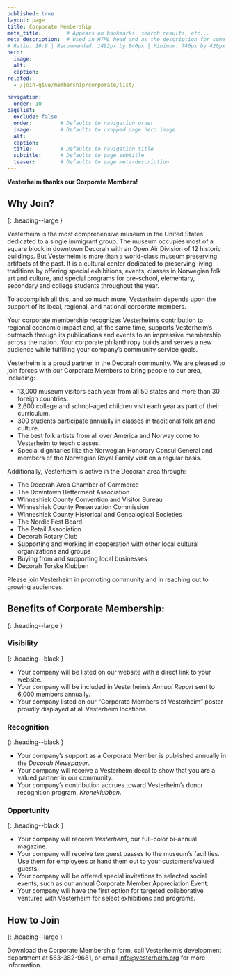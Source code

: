 ```yaml
---
published: true
layout: page
title: Corporate Membership
meta_title:        # Appears on bookmarks, search results, etc...
meta_description:  # Used in HTML head and as the description for some search engines
# Ratio: 16:9 | Recommended: 1492px by 840px | Minimum: 746px by 420px
hero:
  image:
  alt:
  caption:
related:
  - /join-give/membership/corporate/list/

navigation:
  order: 10
pagelist:
  exclude: false
  order:         # Defaults to navigation order  
  image:         # Defaults to cropped page hero image
  alt:
  caption:
  title:         # Defaults to navigation title
  subtitle:      # Defaults to page subtitle
  teaser:        # Defaults to page meta-description
---
```

**Vesterheim thanks our Corporate Members!**

Why Join?
---------
{: .heading--large }

Vesterheim is the most comprehensive museum in the United States dedicated to a single immigrant group. The museum occupies most of a square block in downtown Decorah with an Open Air Division of 12 historic buildings. But Vesterheim is more than a world-class museum preserving artifacts of the past. It is a cultural center dedicated to preserving living traditions by offering special exhibitions, events, classes in Norwegian folk art and culture, and special programs for pre-school, elementary, secondary and college students throughout the year.

To accomplish all this, and so much more, Vesterheim depends upon the support of its local, regional, and national corporate members.

Your corporate membership recognizes Vesterheim’s contribution to regional economic impact and, at the same time, supports Vesterheim’s outreach through its publications and events to an impressive membership across the nation. Your corporate philanthropy builds and serves a new audience while fulfilling your company’s community service goals.

Vesterheim is a proud partner in the Decorah community. We are pleased to join forces with our Corporate Members to bring people to our area, including:

* 13,000 museum visitors each year from all 50 states and more than 30 foreign countries.
* 2,600 college and school-aged children visit each year as part of their curriculum.
* 300 students participate annually in classes in traditional folk art and culture.
* The best folk artists from all over America and Norway come to Vesterheim to teach classes.
* Special dignitaries like the Norwegian Honorary Consul General and members of the Norwegian Royal Family visit on a regular basis.

Additionally, Vesterheim is active in the Decorah area through:

* The Decorah Area Chamber of Commerce
* The Downtown Betterment Association
* Winneshiek County Convention and Visitor Bureau
* Winneshiek County Preservation Commission
* Winneshiek County Historical and Genealogical Societies
* The Nordic Fest Board
* The Retail Association
* Decorah Rotary Club
* Supporting and working in cooperation with other local cultural organizations and groups
* Buying from and supporting local businesses
* Decorah Torske Klubben

Please join Vesterheim in promoting community and in reaching out to growing audiences.

Benefits of Corporate Membership:
---------------------------------
{: .heading--large }

### Visibility
{: .heading--black }

* Your company will be listed on our website with a direct link to your website.
* Your company will be included in Vesterheim’s _Annual Report_ sent to 6,000 members annually.
* Your company listed on our “Corporate Members of Vesterheim” poster proudly displayed at all Vesterheim locations.

### Recognition
{: .heading--black }

* Your company’s support as a Corporate Member is published annually in the _Decorah Newspaper_.
* Your company will receive a Vesterheim decal to show that you are a valued partner in our community.
* Your company’s contribution accrues toward Vesterheim’s donor recognition program, _Kroneklubben_.

### Opportunity
{: .heading--black }

*   Your company will receive _Vesterheim_, our full-color bi-annual magazine.
*   Your company will receive ten guest passes to the museum’s facilities. Use them for employees or hand them out to your customers/valued guests.
*   Your company will be offered special invitations to selected social events, such as our annual Corporate Member Appreciation Event.
*   Your company will have the first option for targeted collaborative ventures with Vesterheim for select exhibitions and programs.

How to Join
-----------
{: .heading--large }

Download the Corporate Membership form, call Vesterheim’s development department at 563-382-9681, or email [info@vesterheim.org](mailto:info@vesterheim.org) for more information.
